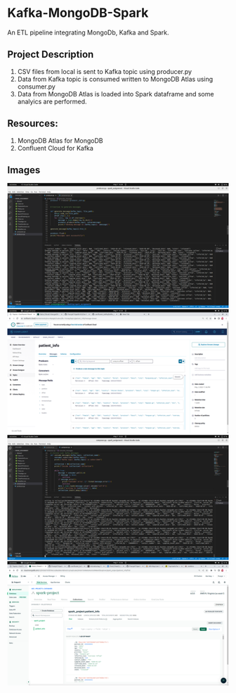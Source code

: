 # Kafka-MongoDB-Spark

An ETL pipeline integrating MongoDb, Kafka and Spark.


## Project Description

1. CSV files from local is sent to Kafka topic using producer.py
2. Data from Kafka topic is consumed written to MongoDB Atlas using consumer.py
3. Data from MongoDB Atlas is loaded into Spark dataframe and some analyics are performed.  

## Resources:
1. MongoDB Atlas for MongoDB
2. Confluent Cloud for Kafka

## Images

<p align="center">
  <img src="https://github.com/Pranjal-Tripathi-01/Spark/blob/main/Screenshot%20from%202023-05-07%2013-20-16.png"  title="kafka producer"> 
  <img src="https://github.com/Pranjal-Tripathi-01/Spark/blob/main/Screenshot%20from%202023-05-07%2013-20-27.png"  title="kafka">  
  <img src="https://github.com/Pranjal-Tripathi-01/Spark/blob/main/Screenshot%20from%202023-05-07%2013-22-32.png"  title="Kafka Consumer">
  <img src="https://github.com/Pranjal-Tripathi-01/Spark/blob/main/Screenshot%20from%202023-05-07%2013-36-18.png" title="MongoDB">

</p>
